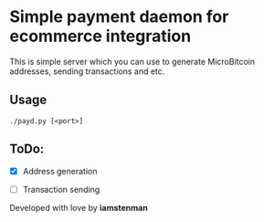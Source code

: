 # Simple payment daemon for ecommerce integration

This is simple server which you can use to generate MicroBitcoin addresses, sending transactions and etc.

## Usage
```
./payd.py [<port>]
```

## ToDo:
- [x] Address generation
- [ ] Transaction sending


Developed with love by **iamstenman**